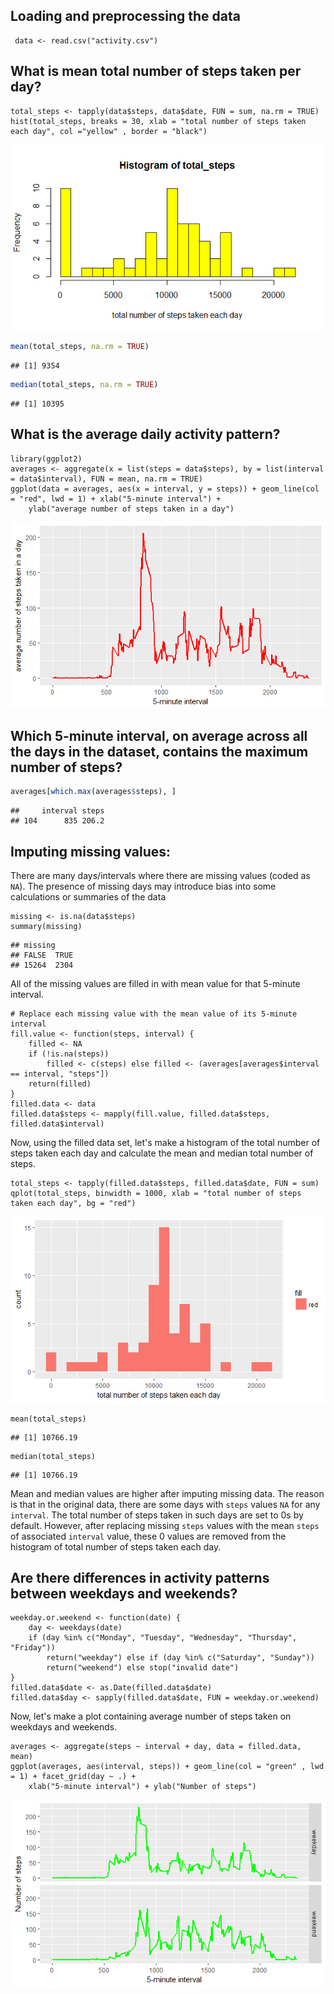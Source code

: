 
## Loading and preprocessing the data
```{r echo = TRUE}
 data <- read.csv("activity.csv")
```


## What is mean total number of steps taken per day?
```{r echo=TRUE, message=TRUE, include=TRUE}
total_steps <- tapply(data$steps, data$date, FUN = sum, na.rm = TRUE)
hist(total_steps, breaks = 30, xlab = "total number of steps taken each day", col ="yellow" , border = "black")

```
![plot of chunk unnamed-chunk-3](Rplot1.png)

```r
mean(total_steps, na.rm = TRUE)
```

```
## [1] 9354
```

```r
median(total_steps, na.rm = TRUE)
```

```
## [1] 10395
```



## What is the average daily activity pattern?
```{r echo = TRUE}
library(ggplot2)
averages <- aggregate(x = list(steps = data$steps), by = list(interval = data$interval), FUN = mean, na.rm = TRUE)
ggplot(data = averages, aes(x = interval, y = steps)) + geom_line(col = "red", lwd = 1) + xlab("5-minute interval") + 
    ylab("average number of steps taken in a day")
```
![plot of chunk unnamed-chunk-4](Rplot2.png)

## Which 5-minute interval, on average across all the days in the dataset, contains the maximum number of steps?

```r
averages[which.max(averages$steps), ]
```

```
##     interval steps
## 104      835 206.2
```

## Imputing missing values:
There are many days/intervals where there are missing values (coded as `NA`). The presence of missing days may introduce bias into some calculations or summaries of the data
```{r echo = TRUE}
missing <- is.na(data$steps)
summary(missing)
```
```
## missing
## FALSE  TRUE 
## 15264  2304
```


All of the missing values are filled in with mean value for that 5-minute
interval.

```{r echo = TRUE}
# Replace each missing value with the mean value of its 5-minute interval
fill.value <- function(steps, interval) {
    filled <- NA
    if (!is.na(steps)) 
        filled <- c(steps) else filled <- (averages[averages$interval == interval, "steps"])
    return(filled)
}
filled.data <- data
filled.data$steps <- mapply(fill.value, filled.data$steps, filled.data$interval)
```
Now, using the filled data set, let's make a histogram of the total number of steps taken each day and calculate the mean and median total number of steps.

```{r echo = TRUE}
total_steps <- tapply(filled.data$steps, filled.data$date, FUN = sum)
qplot(total_steps, binwidth = 1000, xlab = "total number of steps taken each day", bg = "red")
```
![plot of chunk unnamed-chunk-8](Rplot3.png) 

```{r echo = TRUE}
mean(total_steps)
```

```
## [1] 10766.19
```

```{r echo = TRUE}
median(total_steps)
```

```
## [1] 10766.19
```

Mean and median values are higher after imputing missing data. The reason is
that in the original data, there are some days with `steps` values `NA` for 
any `interval`. The total number of steps taken in such days are set to 0s by
default. However, after replacing missing `steps` values with the mean `steps`
of associated `interval` value, these 0 values are removed from the histogram
of total number of steps taken each day.


## Are there differences in activity patterns between weekdays and weekends?
```{r echo = TRUE}
weekday.or.weekend <- function(date) {
    day <- weekdays(date)
    if (day %in% c("Monday", "Tuesday", "Wednesday", "Thursday", "Friday")) 
        return("weekday") else if (day %in% c("Saturday", "Sunday")) 
        return("weekend") else stop("invalid date")
}
filled.data$date <- as.Date(filled.data$date)
filled.data$day <- sapply(filled.data$date, FUN = weekday.or.weekend)
```
Now, let's make a plot containing  average number of steps taken
on weekdays and weekends.


```{r echo = TRUE}
averages <- aggregate(steps ~ interval + day, data = filled.data, mean)
ggplot(averages, aes(interval, steps)) + geom_line(col = "green" , lwd = 1) + facet_grid(day ~ .) + 
    xlab("5-minute interval") + ylab("Number of steps")
```
![plot of chunk unnamed-chunk-12](Rplot04.png) 



